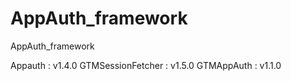 # AppAuth_framework
AppAuth_framework

Appauth : v1.4.0
GTMSessionFetcher : v1.5.0
GTMAppAuth : v1.1.0
